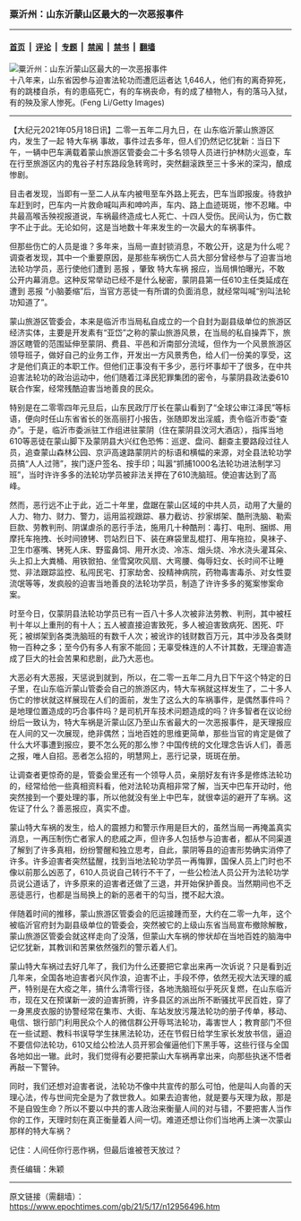 ### 粟沂州：山东沂蒙山区最大的一次恶报事件

---

#### [首页](../../../..?n12956496) &nbsp;|&nbsp; [评论](../../../../../epoch-comment?n12956496) &nbsp;|&nbsp; [专题](../../../../../epoch-special?n12956496) &nbsp;|&nbsp; [禁闻](../../../../../epoch-news?n12956496) &nbsp;|&nbsp; [禁书](../../../../../books?n12956496) &nbsp;|&nbsp; [翻墙](https://github.com/gfw-breaker/nogfw/blob/master/README.md?n12956496)


<div><img alt="粟沂州：山东沂蒙山区最大的一次恶报事件" class="attachment-djy_600_400 size-djy_600_400 wp-post-image" src="https://i.epochtimes.com/assets/uploads/2018/01/1-234-600x400.jpg"/>
<div class="caption">
 十八年来，山东省因参与迫害法轮功而遭厄运者达 1,646人，他们有的离奇猝死，有的跳楼自杀，有的患癌死亡，有的车祸丧命，有的成了植物人，有的落马入狱，有的殃及家人惨死。(Feng Li/Getty Images)
</div></div><hr/><div class="post_content" id="artbody" itemprop="articleBody">
 <!-- article content begin -->
 <p>
  【大纪元2021年05月18日讯】二零一五年二月九日，在
  <ok href="https://www.epochtimes.com/gb/tag/%E5%B1%B1%E4%B8%9C%E4%B8%B4%E6%B2%82%E8%92%99%E5%B1%B1%E6%97%85%E6%B8%B8%E5%8C%BA.html">
   山东临沂蒙山旅游区
  </ok>
  内，发生了一起
  <ok href="https://www.epochtimes.com/gb/tag/%E7%89%B9%E5%A4%A7%E8%BD%A6%E7%A5%B8.html">
   特大车祸
  </ok>
  事故，事件过去多年，但人们仍然记忆犹新：当日下午，一辆中巴车满载着蒙山旅游区管委会二十多名领导人员进行护林防火巡查，车在行至旅游区内的鬼谷子村东路段急转弯时，突然翻滚跌至三十多米的深沟，酿成惨剧。
 </p>
 <p>
  目击者发现，当即有一至二人从车内被甩至车外路上死去，巴车当即报废。待救护车赶到时，巴车内一片救命喊叫声和呻吟声，车内、路上血迹斑斑，惨不忍睹。中共最高喉舌殃视报道说，车祸最终造成七人死亡、十四人受伤。民间认为，伤亡数字不止于此。无论如何，这是当地数十年来发生的一次最大的车祸事件。
 </p>
 <p>
  但那些伤亡的人员是谁？多年来，当局一直封锁消息，不敢公开，这是为什么呢？调查者发现，其中一个重要原因，是那些车祸伤亡人员大部分曾经参与了迫害当地法轮功学员，恶行使他们遭到
  <ok href="https://www.epochtimes.com/gb/tag/%E6%81%B6%E6%8A%A5.html">
   恶报
  </ok>
  ，肇致
  <ok href="https://www.epochtimes.com/gb/tag/%E7%89%B9%E5%A4%A7%E8%BD%A6%E7%A5%B8.html">
   特大车祸
  </ok>
  报应，当局惧怕曝光，不敢公开内幕消息。这种反常举动已经不是什么秘密，蒙阴县第一任610主任类延成在遭到
  <ok href="https://www.epochtimes.com/gb/tag/%E6%81%B6%E6%8A%A5.html">
   恶报
  </ok>
  “小脑萎缩”后，当官方恶徒一有所谓的负面消息，就经常叫喊“别叫法轮功知道了”。
 </p>
 <p>
  蒙山旅游区管委会，本来是临沂市当局私自成立的一个自封为副县级单位的旅游区经济实体，主要是开发素有“亚岱”之称的蒙山旅游风景，在当局的私自操弄下，旅游区瞎管的范围延伸至蒙阴、费县、平邑和沂南部分流域，但作为一个风景旅游区领导班子，做好自己的业务工作，开发出一方风景秀色，给人们一份美的享受，这才是他们真正的本职工作。但他们正事没有干多少，恶行坏事却干了很多，在中共迫害法轮功的政治运动中，他们随着江泽民犯罪集团的密令，与蒙阴县政法委610联合作案，经常残酷迫害当地善良的民众。
 </p>
 <p>
  特别是在二零零四年元旦后，山东民政厅厅长在蒙山看到了“全球公审江泽民”等标语，便向时任山东省省长的张高丽打小报告，张随即发出淫威，责令临沂市委“查办”。于是，临沂市委派驻工作组进驻蒙阴（住在蒙阴县汶河大酒店），指挥当地610等恶徒在蒙山脚下及蒙阴县大兴红色恐怖：巡逻、盘问、翻查主要路段过往人员，追查蒙山森林公园、京沪高速路蒙阴片的标语和横幅的来源，对全县法轮功学员搞“人人过筛”，挨门逐户签名、按手印；叫嚣“抓捕1000名法轮功进法制学习班”，当时许许多多的法轮功学员被非法关押在了610洗脑班。使迫害达到了高峰。
 </p>
 <p>
  然而，恶行远不止于此，近二十年里，盘踞在蒙山区域的中共人员，动用了大量的人力、物力、财力、警力，运用监视跟踪、暴力截访、抄家绑架、酷刑洗脑、勒索巨款、劳教判刑、阴谋虐杀的恶行手法，施用几十种酷刑：毒打、电刑、捆绑、用摩托车拖拽、长时间镣铐、罚站烈日下、装在麻袋里乱棍打、用车拖拉，臭袜子、卫生巾塞嘴、铐死人床、野蛮鼻饲、用开水烫、冷冻、烟头烧、冷水浇头灌耳朵、头上扣上大粪桶、用铁锨拍、坐雪窝吹风扇、大弯腰、侮辱妇女、长时间不让睡觉、非法跟踪监控、私闯民宅、打家劫舍、投精神病院，药物毒害毒杀、对女性耍流氓等等，发疯般的迫害当地善良的法轮功学员，制造了许许多多的冤案惨案命案。
 </p>
 <p>
  时至今日，仅蒙阴县法轮功学员已有一百八十多人次被非法劳教、判刑，其中被枉判十年以上重刑的有十人；五人被直接迫害致死，多人被迫害致病死、困死、吓死；被绑架到各类洗脑班的有数千人次；被讹诈的钱财数百万元，其中涉及各类财物一百种之多；至今仍有多人有家不能回；无辜受株连的人不计其数，无理迫害造成了巨大的社会苦果和悲剧，此乃大恶也。
 </p>
 <p>
  大恶必有大恶报，天惩说到就到，所以，在二零一五年二月九日下午这个特定的日子里，在山东临沂蒙山管委会自己的旅游区内，特大车祸就这样发生了，二十多人伤亡的惨状就这样展现在人们的面前，发生了这么大的车祸事件，是偶然事件吗？是地理位置造成的巧合事件吗？是司机开车技术问题造成的吗？许多智者在议论纷纷后一致认为，特大车祸是沂蒙山区乃至山东省最大的一次恶报事件，是天理报应在人间的又一次展现，绝非偶然；当地百姓的思维更简单，那些当官的肯定是做了什么大坏事遭到报应，要不怎么死的那么惨？中国传统的文化理念告诉人们，善恶之报，唯人自招。恶者怎么招的，明慧网上，恶行记录，斑斑在册。
 </p>
 <p>
  让调查者更惊奇的是，管委会里还有一个领导人员，亲朋好友有许多是修炼法轮功的，经常给他一些真相资料看，他对法轮功真相非常了解，当天中巴车开动时，他突然接到一个要处理的事，所以他就没有坐上中巴车，就很幸运的避开了车祸。这佐证了什么？善恶报应，真实不虚。
 </p>
 <p>
  蒙山特大车祸的发生，给人的震撼力和警示作用是巨大的，虽然当局一再掩盖真实消息，一再压制伤亡者家人的悲戚之声，但许多人包括参与迫害者，都从不同渠道了解到了许多真相，纷纷警醒和独立思考，自此，蒙阴等县的迫害形势确实消停了许多。许多迫害者突然猛醒，找到当地法轮功学员一再悔罪，国保人员上门时也不像以前那么凶恶了，610人员说自己转行不干了，一些公检法人员公开为法轮功学员说公道话了，许多原来的迫害者还做了三退，并开始保护善良。当然期间也不乏恶徒恶行，也都是当局换上的新的恶者干的勾当，搅不起大浪。
 </p>
 <p>
  伴随着时间的推移，蒙山旅游区管委会的厄运接踵而至，大约在二零一九年，这个被临沂官府封为副县级单位的管委会，突然被它的上级山东省当局宣布撤除解散，蒙山旅游区管委会就这样走向了没落，但蒙山大车祸的惨状却在当地百姓的脑海中记忆犹新，其教训和苦果依然强烈的警示着人们。
 </p>
 <p>
  蒙山特大车祸过去好几年了，我们为什么还要把它拿出来再一次诉说？只是看到近几年来，全国各地迫害者兴风作浪，迫害不止，手段不停，依然无视大法天理的威严，特别是在大疫之年，搞什么清零行径，各地洗脑班似乎死灰复燃，在山东临沂市，现在又在预谋新一波的迫害折腾，许多县区的派出所不断骚扰平民百姓，穿了一身黑皮衣服的协警经常在集市、大街、车站发放污蔑法轮功的册子传单，移动、电信、银行部门利用民众个人的微信群公开辱骂法轮功，毒害世人；教育部门不但在一些试题、教科书误导学生抹黑法轮功，还在节假日给学生家长发放书信，逼迫不要信仰法轮功，610又给公检法人员开邪会催逼他们下黑手等，这些行径与全国各地如出一辙。此时，我们觉得有必要把蒙山大车祸再拿出来，向那些执迷不悟者再敲一下警钟。
 </p>
 <p>
  同时，我们还想对迫害者说，法轮功不像中共宣传的那么可怕，他是叫人向善的天理心法，传与世间完全是为了救世救人。如果去迫害他，就是要与天理为敌，那是不是自毁生命？所以不要以中共的害人政治来衡量人间的对与错，不要把害人当作你的工作，天理时刻在真正衡量着人间一切。难道还想让你们当地再上演一次蒙山那样的特大车祸？
 </p>
 <p>
  记住：人间任你行恶作祸，但最后谁被苍天放过？
 </p>
 <p>
  责任编辑：朱颖
 </p>
 <!-- article content end -->
 <div id="below_article_ad">
 </div>
</div>


---

原文链接（需翻墙）：https://www.epochtimes.com/gb/21/5/17/n12956496.htm